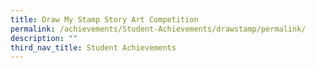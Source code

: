 ```yaml
---
title: Draw My Stamp Story Art Competition
permalink: /achievements/Student-Achievements/drawstamp/permalink/
description: ""
third_nav_title: Student Achievements
---
```


